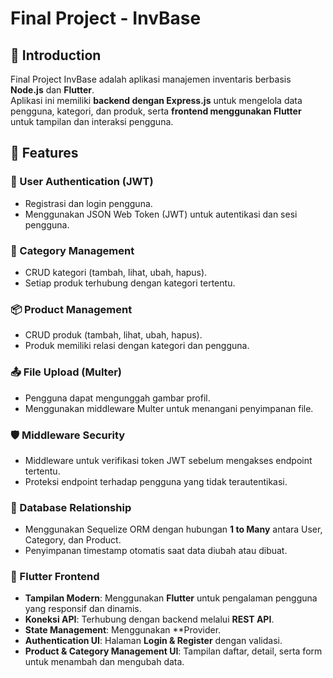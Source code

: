 # Final Project - InvBase

## 📌 Introduction
Final Project InvBase adalah aplikasi manajemen inventaris berbasis **Node.js** dan **Flutter**.  
Aplikasi ini memiliki **backend dengan Express.js** untuk mengelola data pengguna, kategori, dan produk, serta **frontend menggunakan Flutter** untuk tampilan dan interaksi pengguna.

## 🎯 Features

### 🔑 User Authentication (JWT)
- Registrasi dan login pengguna.
- Menggunakan JSON Web Token (JWT) untuk autentikasi dan sesi pengguna.

### 📂 Category Management
- CRUD kategori (tambah, lihat, ubah, hapus).
- Setiap produk terhubung dengan kategori tertentu.

### 📦 Product Management
- CRUD produk (tambah, lihat, ubah, hapus).
- Produk memiliki relasi dengan kategori dan pengguna.

### 📤 File Upload (Multer)
- Pengguna dapat mengunggah gambar profil.
- Menggunakan middleware Multer untuk menangani penyimpanan file.

### 🛡 Middleware Security
- Middleware untuk verifikasi token JWT sebelum mengakses endpoint tertentu.
- Proteksi endpoint terhadap pengguna yang tidak terautentikasi.

### 🔗 Database Relationship
- Menggunakan Sequelize ORM dengan hubungan **1 to Many** antara User, Category, dan Product.
- Penyimpanan timestamp otomatis saat data diubah atau dibuat.

### 🎨 Flutter Frontend
- **Tampilan Modern**: Menggunakan **Flutter** untuk pengalaman pengguna yang responsif dan dinamis.
- **Koneksi API**: Terhubung dengan backend melalui **REST API**.
- **State Management**: Menggunakan **Provider.
- **Authentication UI**: Halaman **Login & Register** dengan validasi.
- **Product & Category Management UI**: Tampilan daftar, detail, serta form untuk menambah dan mengubah data.

